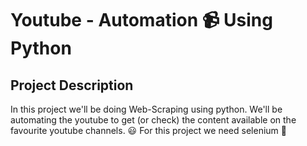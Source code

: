 # Youtube - Automation 📹 Using Python

## Project Description

In this project we'll be doing Web-Scraping using python.
We'll be automating the youtube to get (or check) the content available on the favourite youtube channels. 😃
For this project we need selenium 👊

